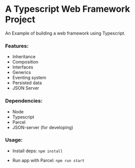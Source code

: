 # A Typescript Web Framework Project

An Example of building a web framework using Typescript.

### Features:

- Inheritance
- Composition
- Interfaces
- Generics
- Eventing system
- Persisted data
- JSON Server

### Dependencies:

- Node
- Typescript
- Parcel
- JSON-server (for developing)

### Usage:

- Install deps: `npm install`

- Run app with Parcel: `npm run start`
